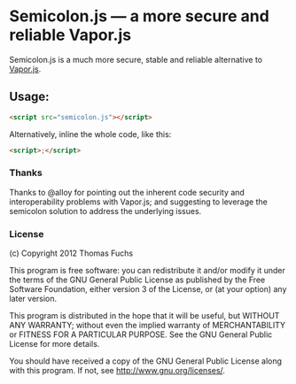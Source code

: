 # Semicolon.js — a more secure and reliable Vapor.js

Semicolon.js is a much more secure, stable and reliable alternative to 
<a href="http://vaporjs.com/">Vapor.js</a>.

## Usage: 
```html
<script src="semicolon.js"></script>
```

Alternatively, inline the whole code, like this:

```html
<script>;</script>
```

### Thanks

Thanks to @alloy for pointing out the inherent code security and 
interoperability problems with Vapor.js; and suggesting to
leverage the semicolon solution to address the underlying issues.

### License

(c) Copyright 2012 Thomas Fuchs

This program is free software: you can redistribute it and/or modify
it under the terms of the GNU General Public License as published by
the Free Software Foundation, either version 3 of the License, or
(at your option) any later version.

This program is distributed in the hope that it will be useful,
but WITHOUT ANY WARRANTY; without even the implied warranty of
MERCHANTABILITY or FITNESS FOR A PARTICULAR PURPOSE.  See the
GNU General Public License for more details.

You should have received a copy of the GNU General Public License
along with this program.  If not, see <http://www.gnu.org/licenses/>.